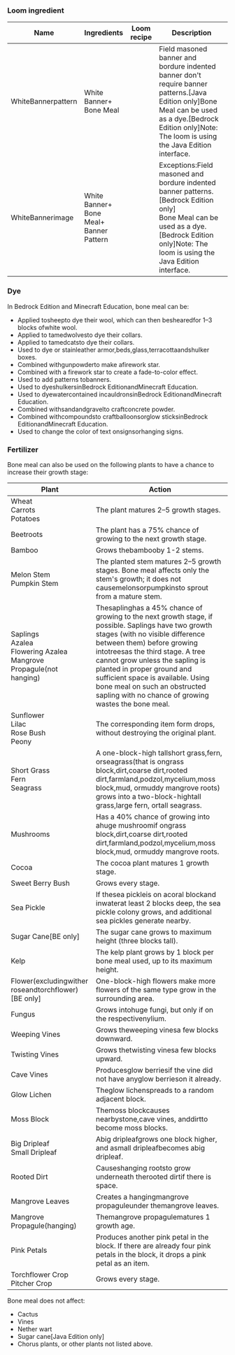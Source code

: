 ### Loom ingredient
| Name               | Ingredients                                     | Loom recipe | Description                                                                                                                                                                                                    |
|--------------------|-------------------------------------------------|-------------|----------------------------------------------------------------------------------------------------------------------------------------------------------------------------------------------------------------|
| WhiteBannerpattern | White Banner+<br/>Bone Meal                     |             | Field masoned banner and bordure indented banner don't require banner patterns.‌[Java Edition  only]Bone Meal can be used as a dye.‌[Bedrock Edition  only]Note: The loom is using the Java Edition interface. |
| WhiteBannerimage   | White Banner+<br/>Bone Meal+<br/>Banner Pattern |             | Exceptions:Field masoned and bordure indented banner patterns.‌[Bedrock Edition  only]<br/>Bone Meal can be used as a dye.‌[Bedrock Edition  only]Note: The loom is using the Java Edition interface.          |

### Dye
In Bedrock Edition and Minecraft Education, bone meal can be:

- Applied tosheepto dye their wool, which can then beshearedfor 1–3 blocks ofwhite wool.
- Applied to tamedwolvesto dye their collars.
- Applied to tamedcatsto dye their collars.
- Used to dye or stainleather armor,beds,glass,terracottaandshulker boxes.
- Combined withgunpowderto make afirework star.
- Combined with a firework star to create a fade-to-color effect.
- Used to add patterns tobanners.
- Used to dyeshulkersinBedrock EditionandMinecraft Education.
- Used to dyewatercontained incauldronsinBedrock EditionandMinecraft Education.
- Combined withsandandgravelto craftconcrete powder.
- Combined withcompoundsto craftballoonsorglow sticksinBedrock EditionandMinecraft Education.
- Used to change the color of text onsignsorhanging signs.

### Fertilizer
Bone meal can also be used on the following plants to have a chance to increase their growth stage:

| Plant                                                                        | Action                                                                                                                                                                                                                                                                                                                                                                                                |
|------------------------------------------------------------------------------|-------------------------------------------------------------------------------------------------------------------------------------------------------------------------------------------------------------------------------------------------------------------------------------------------------------------------------------------------------------------------------------------------------|
| Wheat<br/>Carrots<br/>Potatoes                                               | The plant matures 2–5 growth stages.                                                                                                                                                                                                                                                                                                                                                                  |
| Beetroots                                                                    | The plant has a 75% chance of growing to the next growth stage.                                                                                                                                                                                                                                                                                                                                       |
| Bamboo                                                                       | Grows thebambooby 1-2 stems.                                                                                                                                                                                                                                                                                                                                                                          |
| Melon Stem<br/>Pumpkin Stem                                                  | The planted stem matures 2–5 growth stages. Bone meal affects only the stem's growth; it does not causemelonsorpumpkinsto sprout from a mature stem.                                                                                                                                                                                                                                                  |
| Saplings<br/>Azalea<br/>Flowering Azalea<br/>Mangrove Propagule(not hanging) | Thesaplinghas a 45% chance of growing to the next growth stage, if possible. Saplings have two growth stages (with no visible difference between them) before growing intotreesas the third stage. A tree cannot grow unless the sapling is planted in proper ground and sufficient space is available. Using bone meal on such an obstructed sapling with no chance of growing wastes the bone meal. |
| Sunflower<br/>Lilac<br/>Rose Bush<br/>Peony                                  | The corresponding item form drops, without destroying the original plant.                                                                                                                                                                                                                                                                                                                             |
| Short Grass<br/>Fern<br/>Seagrass                                            | A one-block-high tallshort grass,fern, orseagrass(that is ongrass block,dirt,coarse dirt,rooted dirt,farmland,podzol,mycelium,moss block,mud, ormuddy mangrove roots) grows into a two-block-hightall grass,large fern, ortall seagrass.                                                                                                                                                              |
| Mushrooms                                                                    | Has a 40% chance of growing into ahuge mushroomif ongrass block,dirt,coarse dirt,rooted dirt,farmland,podzol,mycelium,moss block,mud, ormuddy mangrove roots.                                                                                                                                                                                                                                         |
| Cocoa                                                                        | The cocoa plant matures 1 growth stage.                                                                                                                                                                                                                                                                                                                                                               |
| Sweet Berry Bush                                                             | Grows every stage.                                                                                                                                                                                                                                                                                                                                                                                    |
| Sea Pickle                                                                   | If thesea pickleis on acoral blockand inwaterat least 2 blocks deep, the sea pickle colony grows, and additional sea pickles generate nearby.                                                                                                                                                                                                                                                         |
| Sugar Cane‌[BE  only]                                                        | The sugar cane grows to maximum height (three blocks tall).                                                                                                                                                                                                                                                                                                                                           |
| Kelp                                                                         | The kelp plant grows by 1 block per bone meal used, up to its maximum height.                                                                                                                                                                                                                                                                                                                         |
| Flower(excludingwither roseandtorchflower)‌[BE  only]                        | One-block-high flowers make more flowers of the same type grow in the surrounding area.                                                                                                                                                                                                                                                                                                               |
| Fungus                                                                       | Grows intohuge fungi, but only if on the respectivenylium.                                                                                                                                                                                                                                                                                                                                            |
| Weeping Vines                                                                | Grows theweeping vinesa few blocks downward.                                                                                                                                                                                                                                                                                                                                                          |
| Twisting Vines                                                               | Grows thetwisting vinesa few blocks upward.                                                                                                                                                                                                                                                                                                                                                           |
| Cave Vines                                                                   | Producesglow berriesif the vine did not have anyglow berrieson it already.                                                                                                                                                                                                                                                                                                                            |
| Glow Lichen                                                                  | Theglow lichenspreads to a random adjacent block.                                                                                                                                                                                                                                                                                                                                                     |
| Moss Block                                                                   | Themoss blockcauses nearbystone,cave vines, anddirtto become moss blocks.                                                                                                                                                                                                                                                                                                                             |
| Big Dripleaf<br/>Small Dripleaf                                              | Abig dripleafgrows one block higher, and asmall dripleafbecomes abig dripleaf.                                                                                                                                                                                                                                                                                                                        |
| Rooted Dirt                                                                  | Causeshanging rootsto grow underneath therooted dirtif there is space.                                                                                                                                                                                                                                                                                                                                |
| Mangrove Leaves                                                              | Creates a hangingmangrove propaguleunder themangrove leaves.                                                                                                                                                                                                                                                                                                                                          |
| Mangrove Propagule(hanging)                                                  | Themangrove propagulematures 1 growth age.                                                                                                                                                                                                                                                                                                                                                            |
| Pink Petals                                                                  | Produces another pink petal in the block. If there are already four pink petals in the block, it drops a pink petal as an item.                                                                                                                                                                                                                                                                       |
| Torchflower Crop<br/>Pitcher Crop                                            | Grows every stage.                                                                                                                                                                                                                                                                                                                                                                                    |

Bone meal does not affect:

- Cactus
- Vines
- Nether wart
- Sugar cane‌[Java Edition  only]
- Chorus plants, or other plants not listed above.

